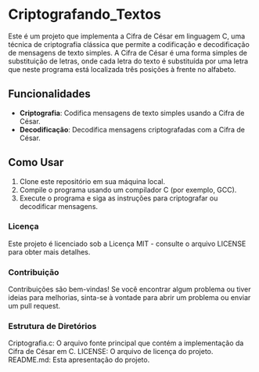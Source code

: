 # Criptografando_Textos

Este é um projeto que implementa a Cifra de César em linguagem C, uma técnica de criptografia clássica que permite a codificação e decodificação de mensagens de texto simples. A Cifra de César é uma forma simples de substituição de letras, onde cada letra do texto é substituída por uma letra que neste programa está localizada três posições à frente no alfabeto.

## Funcionalidades

- **Criptografia**: Codifica mensagens de texto simples usando a Cifra de César.
- **Decodificação**: Decodifica mensagens criptografadas com a Cifra de César.

## Como Usar

1. Clone este repositório em sua máquina local.
2. Compile o programa usando um compilador C (por exemplo, GCC).
3. Execute o programa e siga as instruções para criptografar ou decodificar mensagens.

### Licença

Este projeto é licenciado sob a Licença MIT - consulte o arquivo LICENSE para obter mais detalhes.

### Contribuição

Contribuições são bem-vindas! Se você encontrar algum problema ou tiver ideias para melhorias, sinta-se à vontade para abrir um problema ou enviar um pull request.

### Estrutura de Diretórios

Criptografia.c: O arquivo fonte principal que contém a implementação da Cifra de César em C.
LICENSE: O arquivo de licença do projeto.
README.md: Esta apresentação do projeto.
